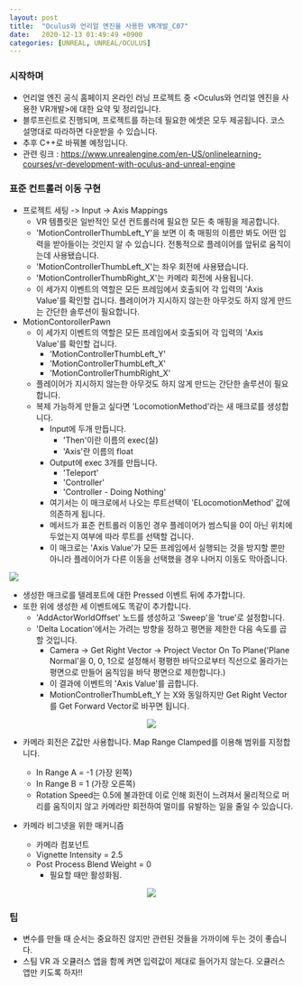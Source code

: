 ```yaml
---
layout: post
title:  "Oculus와 언리얼 엔진을 사용한 VR개발_C07"
date:   2020-12-13 01:49:49 +0900
categories: [UNREAL, UNREAL/OCULUS]
---
```


### 시작하며
- 언리얼 엔진 공식 홈페이지 온라인 러닝 프로젝트 중 \<Oculus와 언리얼 엔진을 사용한 VR개발\>에 대한 요약 및 정리입니다.
- 블루프린트로 진행되며, 프로젝트를 하는데 필요한 에셋은 모두 제공됩니다. 코스 설명대로 따라하면 다운받을 수 있습니다.
- 추후 C++로 바꿔볼 예정입니다.
- 관련 링크 : https://www.unrealengine.com/en-US/onlinelearning-courses/vr-development-with-oculus-and-unreal-engine

### 표준 컨트롤러 이동 구현
- 프로젝트 세팅 -> Input -> Axis Mappings
  - VR 템플릿은 일반적인 모션 컨트롤러에 필요한 모든 축 매핑을 제공합니다.
  - 'MotionControllerThumbLeft_Y'을 보면 이 축 매핑의 이름만 봐도 어떤 입력을 받아들이는 것인지 알 수 있습니다. 전통적으로 플레이어를 앞뒤로 움직이는데 사용됐습니다.
  - 'MotionControllerThumbLeft_X'는 좌우 회전에 사용됐습니다.
  - 'MotionControllerThumbRight_X'는 카메라 회전에 사용됩니다.
  - 이 세가지 이벤트의 역할은 모든 프레임에서 호출되어 각 입력의 'Axis Value'를 확인할 겁니다. 플레이어가 지시하지 않는한 아무것도 하지 않게 만드는 간단한 솔루션이 필요합니다.
- MotionContorollerPawn
  - 이 세가지 이벤트의 역할은 모든 프레임에서 호출되어 각 입력의 'Axis Value'를 확인할 겁니다.
    - 'MotionControllerThumbLeft_Y'
    - 'MotionControllerThumbLeft_X'
    - 'MotionControllerThumbRight_X'
  - 플레이어가 지시하지 않는한 아무것도 하지 않게 만드는 간단한 솔루션이 필요합니다.
  - 복제 가능하게 만들고 싶다면 'LocomotionMethod'라는 새 매크로를 생성합니다.
    - Input에 두개 만듭니다.
      - 'Then'이란 이름의 exec(실)
      - 'Axis'란 이름의 float
    - Output에 exec 3개를 만듭니다.
      - 'Teleport'
      - 'Controller'
      - 'Controller - Doing Nothing'
    - 여기서는 이 매크로에서 나오는 루트선택이 'ELocomotionMethod' 값에 의존하게 됩니다.
    - 메서드가 표준 컨트롤러 이동인 경우 플레이어가 썸스틱을 0이 아닌 위치에 두었는지 여부에 따라 루트를 선택할 겁니다.
    - 이 매크로는 'Axis Value'가 모든 프레임에서 실행되는 것을 방지할 뿐만 아니라 플레이어가 다른 이동을 선택했을 경우 나머지 이동도 막아줍니다.


<img src="https://user-images.githubusercontent.com/49055264/102004668-2a3c2a80-3d56-11eb-8a75-891e7c08c29c.PNG" ><br/>


  - 생성한 매크로를 텔레포트에 대한 Pressed 이벤트 뒤에 추가합니다.
  - 또한 위에 생성한 세 이벤트에도 똑같이 추가합니다.
    - 'AddActorWorldOffset' 노드를 생성하고 'Sweep'을 'true'로 설정합니다.
    - 'Delta Location'에서는 가려는 방향을 정하고 평면을 제한한 다음 속도를 곱할 것입니다.
      - Camera -> Get Right Vector -> Project Vector On To Plane('Plane Normal'을 0, 0, 1으로 설정해서 평평한 바닥으로부터 직선으로 올라가는 평면으로 만들어 움직임을 바닥 평면으로 제한합니다.)
      - 이 결과에 이벤트의 'Axis Value'를 곱합니다.
      - MotionControllerThumbLeft_Y 는 X와 동일하지만 Get Right Vector를 Get Forward Vector로 바꾸면 됩니다.


<center><img src="https://user-images.githubusercontent.com/49055264/102004669-2c9e8480-3d56-11eb-90fb-773480c59e01.PNG"></center>


  - 카메라 회전은 Z값만 사용합니다. Map Range Clamped를 이용해 범위를 지정합니다.
    - In Range A = -1 (가장 왼쪽)
    - In Range B = 1 (가장 오른쪽)
    - Rotation Speed는 0.5에 불과한데 이로 인해 회전이 느려져서 물리적으로 머리를 움직이지 않고 카메라만 회전하여 멀미를 유발하는 일을 줄일 수 있습니다.

  - 카메라 비그넷을 위한 매커니즘
    - 카메라 컴포넌트
    - Vignette Intensity = 2.5
    - Post Process Blend Weight = 0
      - 필요할 때만 활성화됨.


  <center><img src="https://user-images.githubusercontent.com/49055264/102004670-2dcfb180-3d56-11eb-8fca-e10849cde60d.PNG"></center>


### 팁
- 변수를 만들 때 순서는 중요하진 않지만 관련된 것들을 가까이에 두는 것이 좋습니다.
- 스팀 VR 과 오큘러스 앱을 함께 켜면 입력값이 제대로 들어가지 않는다. 오큘러스 앱만 키도록 하자!!
